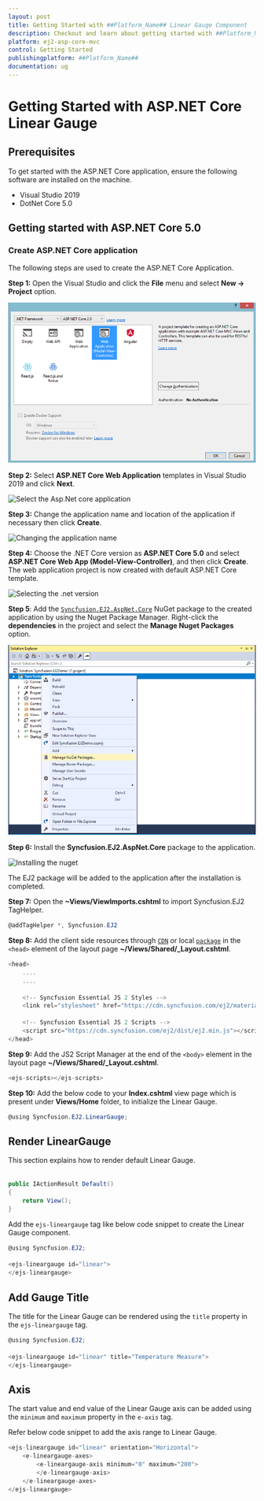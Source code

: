 ```yaml
---
layout: post
title: Getting Started with ##Platform_Name## Linear Gauge Component
description: Checkout and learn about getting started with ##Platform_Name## Linear Gauge component of Syncfusion Essential JS 2 and more details.
platform: ej2-asp-core-mvc
control: Getting Started
publishingplatform: ##Platform_Name##
documentation: ug
---
```



# Getting Started with ASP.NET Core Linear Gauge

## Prerequisites

To get started with the ASP.NET Core application, ensure the following software are installed on the machine.

* Visual Studio 2019
* DotNet Core 5.0

## Getting started with ASP.NET Core 5.0

### Create ASP.NET Core application

The following steps are used to create the ASP.NET Core Application.

**Step 1:** Open the Visual Studio and click the **File** menu and select **New -> Project** option.

![Getting started with the Visual Studio](../images/default-template.png)

**Step 2:** Select **ASP.NET Core Web Application** templates in Visual Studio 2019 and click **Next**.

![Select the Asp.Net core application](../linear-gauge/images/project-selection.png)

**Step 3:** Change the application name and location of the application if necessary then click **Create**.

![Changing the application name](../linear-gauge/images/application-name.png)

**Step 4:** Choose the .NET Core version as **ASP.NET Core 5.0** and select **ASP.NET Core Web App (Model-View-Controller)**, and then click **Create**. The web application project is now created with default ASP.NET Core template.

![Selecting the .net version](../linear-gauge/images/application-name.png)

**Step 5**: Add the [`Syncfusion.EJ2.AspNet.Core`](https://www.nuget.org/packages/Syncfusion.EJ2.AspNet.Core/) NuGet package to the created application by using the Nuget Package Manager. Right-click the **dependencies** in the project and select the **Manage Nuget Packages** option.

![Adding the nuget to the application](../images/solution-Explorer.png)

**Step 6:** Install the **Syncfusion.EJ2.AspNet.Core** package to the application.

![Installing the nuget](../linear-gauge/images/nuget-install.png)

The EJ2 package will be added to the application after the installation is completed.

**Step 7:** Open the **~Views/ViewImports.cshtml** to import Syncfusion.EJ2 TagHelper.

```cs
@addTagHelper *, Syncfusion.EJ2
```

**Step 8:** Add the client side resources through [`CDN`](http://ej2.syncfusion.com/15.4.23/documentation/base/deployment.html?lang=typescript#cdn) or local [`package`](https://www.npmjs.com/package/@syncfusion/ej2) in the `<head>` element of the layout page **~/Views/Shared/_Layout.cshtml**.

```cs
<head>
    ....
    ....

    <!-- Syncfusion Essential JS 2 Styles -->
    <link rel="stylesheet" href="https://cdn.syncfusion.com/ej2/material.css" />

    <!-- Syncfusion Essential JS 2 Scripts -->
    <script src="https://cdn.syncfusion.com/ej2/dist/ej2.min.js"></script>
</head>
```

**Step 9:** Add the JS2 Script Manager at the end of the `<body>` element in the layout page **~/Views/Shared/_Layout.cshtml**.

```cs
<ejs-scripts></ejs-scripts>
```

**Step 10:** Add the below code to your **Index.cshtml** view page which is present under **Views/Home** folder, to initialize the Linear Gauge.

```cs
@using Syncfusion.EJ2.LinearGauge;
```

## Render LinearGauge

This section explains how to render default Linear Gauge.

```cs

public IActionResult Default()
{
    return View();
}

```

Add the `ejs-lineargauge` tag like below code snippet to create the Linear Gauge component.

```cs
@using Syncfusion.EJ2;

<ejs-lineargauge id="linear">
</ejs-lineargauge>
```

## Add Gauge Title

The title for the Linear Gauge can be rendered using the `title` property in the `ejs-lineargauge` tag.

```cs
@using Syncfusion.EJ2;

<ejs-lineargauge id="linear" title="Temperature Measure">
</ejs-lineargauge>
```

## Axis

The start value and end value of the Linear Gauge axis can be added using the `minimum` and `maximum` property in the `e-axis` tag.

Refer below code snippet to add the axis range to Linear Gauge.

```cs
<ejs-lineargauge id="linear" orientation="Horizontal">
    <e-lineargauge-axes>
        <e-lineargauge-axis minimum="0" maximum="200">
        </e-lineargauge-axis>
    </e-lineargauge-axes>
</ejs-lineargauge>
```